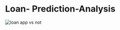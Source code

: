 # Loan- Prediction-Analysis

![loan app vs not](https://github.com/user-attachments/assets/377562a5-e182-4b7e-93d5-8abdcec1c78c)
